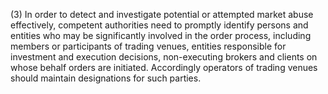 (3) In order to detect and investigate potential or attempted market abuse effectively, competent authorities need to promptly identify persons and entities who may be significantly involved in the order process, including members or participants of trading venues, entities responsible for investment and execution decisions, non-executing brokers and clients on whose behalf orders are initiated. Accordingly operators of trading venues should maintain designations for such parties.